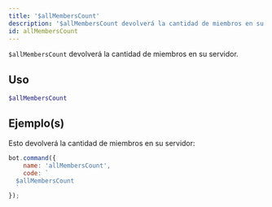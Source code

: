```yaml
---
title: '$allMembersCount'
description: '$allMembersCount devolverá la cantidad de miembros en su servidor.'
id: allMembersCount
---
```


`$allMembersCount` devolverá la cantidad de miembros en su servidor.

## Uso

```php
$allMembersCount
```

## Ejemplo(s)

Esto devolverá la cantidad de miembros en su servidor:

```javascript
bot.command({
    name: 'allMembersCount',
    code: `
  $allMembersCount
  `
});
```